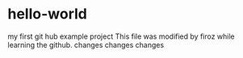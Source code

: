 # hello-world
my first git hub example project
This file was modified by firoz while learning the github.
changes
changes
changes


